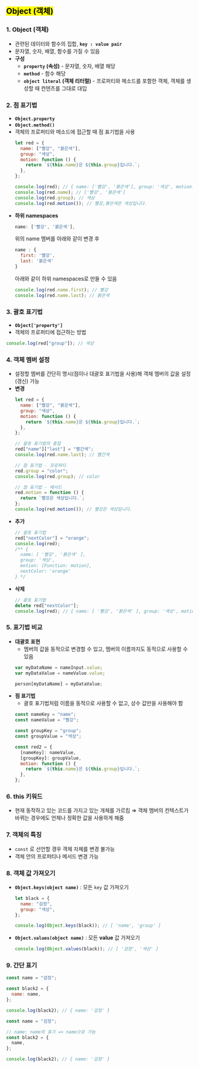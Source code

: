 ## <mark color="#fbc956">Object (객체)</mark>

### 1. Object (객체)

- 관련된 데이터와 함수의 집합, **`key : value pair`**
- 문자열, 숫자, 배열, 함수를 가질 수 있음
- **구성**
  - **`property` (속성)** - 문자열, 숫자, 배열 해당
  - **`method`** - 함수 해당
  - **`object literal` (객체 리터럴)** - 프로퍼티와 메소드를 포함한 객체, 객체를 생성할 때 컨텐츠를 그대로 대입

### 2. 점 표기법

- **`Object.property`**
- **`Object.method()`**
- 객체의 프로퍼티와 메소드에 접근할 때 점 표기법을 사용
  ```jsx
  let red = {
    name: ["빨강", "붉은색"],
    group: "색상",
    motion: function () {
      return `${this.name}은 ${this.group}입니다.`;
    },
  };

  console.log(red); // { name: ['빨강', '붉은색'], group: '색상', motion: [function: motion]}
  console.log(red.name); // ['빨강', '붉은색']
  console.log(red.group); // 색상
  console.log(red.motion()); // 빨강,붉은색은 색상입니다.
  ```
- **하위 namespaces**
  ```jsx
  name: ['빨강', '붉은색'],
  ```
  위의 name 멤버를 아래와 같이 변경 후
  ```jsx
  name : {
    first: '빨강',
    last: '붉은색'
  }
  ```
  아래와 같이 하위 namespaces로 만들 수 있음
  ```jsx
  console.log(red.name.first); // 빨강
  console.log(red.name.last); // 붉은색
  ```

### 3. 괄호 표기법

- **`Object['property']`**
- 객체의 프로퍼티에 접근하는 방법

```jsx
console.log(red["group"]); // 색상
```

### 4. 객체 멤버 설정

- 설정할 멤버를 간단히 명시(점이나 대괄호 표기법을 사용)해 객체 멤버의 값을 설정(갱신) 가능
- **변경**
  ```jsx
  let red = {
    name: ["빨강", "붉은색"],
    group: "색상",
    motion: function () {
      return `${this.name}은 ${this.group}입니다.`;
    },
  };

  // 괄호 표기법의 중첩
  red["name"]["last"] = "빨간색";
  console.log(red.name.last); // 빨간색

  // 점 표기법 - 프로퍼티
  red.group = "color";
  console.log(red.group); // color

  // 점 표기법 - 메서드
  red.motion = function () {
    return `빨강은 색상입니다.`;
  };
  console.log(red.motion()); // 빨강은 색상입니다.
  ```
- **추가**
  ```jsx
  // 괄호 표기법
  red["nextColor"] = "orange";
  console.log(red);
  /** {
    name: [ '빨강', '붉은색' ],
    group: '색상',
    motion: [Function: motion],
    nextColor: 'orange'
  } */
  ```
- **삭제**
  ```jsx
  // 괄호 표기법
  delete red["nextColor"];
  console.log(red); // { name: [ '빨강', '붉은색' ], group: '색상', motion: [Function: motion] }
  ```

### 5. **표기법 비교**

- **대괄호 표현**
  - 멤버의 값을 동적으로 변경할 수 있고, 멤버의 이름까지도 동적으로 사용할 수 있음
  ```jsx
  var myDataName = nameInput.value;
  var myDataValue = nameValue.value;

  person[myDataName] = myDataValue;
  ```
- **점 표기법**
  - 괄호 표기법처럼 이름을 동적으로 사용할 수 없고, 상수 값만을 사용해야 함
  ```jsx
  const nameKey = "name";
  const nameValue = "빨강";

  const groupKey = "group";
  const groupValue = "색상";

  const red2 = {
    [nameKey]: nameValue,
    [groupKey]: groupValue,
    motion: function () {
      return `${this.name}은 ${this.group}입니다.`;
    },
  };
  ```

### 6. this 키워드

- 현재 동작하고 있는 코드를 가지고 있는 개체를 가르킴
  ⇒ 객체 멤버의 컨텍스트가 바뀌는 경우에도 언제나 정확한 값을 사용하게 해줌

### 7. 객체의 특징

- `const` 로 선언할 경우 객체 자체를 변경 불가능
- 객체 안의 프로퍼티나 메서드 변경 가능

### 8. 객체 값 가져오기

- **`Object.keys(object name)`** : 모든 `key` 값 가져오기
  ```jsx
  let black = {
    name: "검정",
    group: "색상",
  };

  console.log(Object.keys(black)); // [ 'name', 'group' ]
  ```
- **`Object.values(object name)`** : 모든 **value** 값 가져오기
  ```jsx
  console.log(Object.values(black)); // [ '검정', '색상' ]
  ```

### 9. 간단 표기

```jsx
const name = "검정";

const black2 = {
  name: name,
};

console.log(black2); // { name: '검정' }
```

```jsx
const name = "검정";

// name: name의 표기 => name으로 가능
const black2 = {
  name,
};

console.log(black2); // { name: '검정' }
```
